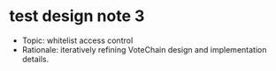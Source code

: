 # test design note 3

- Topic: whitelist access control
- Rationale: iteratively refining VoteChain design and implementation details.
